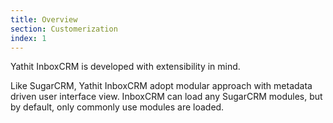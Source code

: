 ```yaml
---
title: Overview
section: Customerization
index: 1
---
```


Yathit InboxCRM is developed with extensibility in mind.


Like SugarCRM, Yathit InboxCRM adopt modular approach with metadata driven user interface view. InboxCRM can load any SugarCRM modules, but by default, only commonly use modules are loaded.